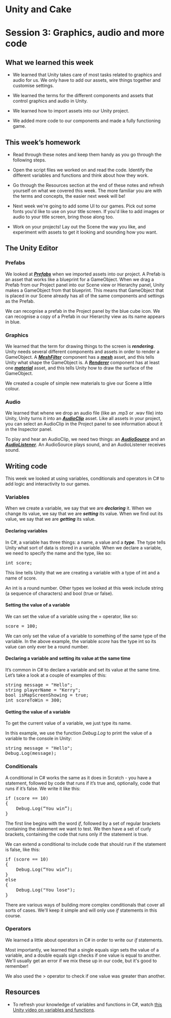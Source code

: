 # Unity and Cake

# Session 3: Graphics, audio and more code

## What we learned this week

* We learned that Unity takes care of most tasks related to graphics and audio for us. We only have to add our assets, wire things together and customise settings.

* We learned the terms for the different components and assets that control graphics and audio in Unity.

* We learned how to import assets into our Unity project.

* We added more code to our components and made a fully functioning game.

## This week’s homework

* Read through these notes and keep them handy as you go through the following steps.

* Open the script files we worked on and read the code. Identify the different variables and functions and think about how they work.

* Go through the Resources section at the end of these notes and refresh yourself on what we covered this week. The more familiar you are with the terms and concepts, the easier next week will be!

* Next week we're going to add some UI to our games. Pick out some fonts you'd like to use on your title screen. If you'd like to add images or audio to your title screen, bring those along too. 

* Work on your projects! Lay out the Scene the way you like, and experiment with assets to get it looking and sounding how you want.

## The Unity Editor

### Prefabs

We looked at **_[Prefabs](https://docs.unity3d.com/Manual/Prefabs.html)_** when we imported assets into our project. A Prefab is an asset that works like a blueprint for a GameObject. When we drag a Prefab from our Project panel into our Scene view or Hierarchy panel, Unity makes a GameObject from that blueprint. This means that GameObject that is placed in our Scene already has all of the same components and settings as the Prefab.

We can recognise a prefab in the Project panel by the blue cube icon. We can recognise a copy of a Prefab in our Hierarchy view as its name appears in blue.

### Graphics

We learned that the term for drawing things to the screen is **_rendering_**. Unity needs several different components and assets in order to render a GameObject. A **_[MeshFilter](https://docs.unity3d.com/Manual/class-MeshFilter.html)_** component has a **_[mesh](https://docs.unity3d.com/Manual/class-Mesh.html)_** asset, and this tells Unity what shape the GameObject is. A **_[Renderer](https://docs.unity3d.com/Manual/class-MeshRenderer.html)_** component has at least one **_[material](https://docs.unity3d.com/Manual/class-Material.html)_** asset, and this tells Unity how to draw the surface of the GameObject.

We created a couple of simple new materials to give our Scene a little colour.

### Audio

We learned that whene we drop an audio file (like an .mp3 or .wav file) into Unity, Unity turns it into an **_[AudioClip](https://docs.unity3d.com/ScriptReference/AudioClip.html)_** asset. Like all assets in your project, you can select an AudioClip in the Project panel to see information about it in the Inspector panel.

To play and hear an AudioClip, we need two things: an **_[AudioSource](https://docs.unity3d.com/ScriptReference/AudioSource.html)_** and an **_[AudioListener](https://docs.unity3d.com/ScriptReference/AudioListener.html)_**. An AudioSource plays sound, and an AudioListener receives sound.

## Writing code

This week we looked at using variables, conditionals and operators in C# to add logic and interactivity to our games.		

### Variables

When we create a variable, we say that we are **_declaring_** it. When we change its value, we say that we are **_setting_** its value. When we find out its value, we say that we are **_getting_** its value.

#### Declaring variables

In C#, a variable has three things: a name, a value and a **_type_**. The type tells Unity what sort of data is stored in a variable.  When we declare a variable, we need to specify the name and the type, like so:

<pre>
int score;
</pre>

This line tells Unity that we are creating a variable with a type of int and a name of score. 

An int is a round number. Other types we looked at this week include string (a sequence of characters) and bool (true or false).

#### Setting the value of a variable

We can set the value of a variable using the = operator, like so:

<pre>
score = 100;
</pre>

We can only set the value of a variable to something of the same type of the variable. In the above example, the variable *score* has the type int so its value can only ever be a round number.

#### Declaring a variable and setting its value at the same time

It’s common in C# to declare a variable and set its value at the same time. Let’s take a look at a couple of examples of this:

<pre>
string message = "Hello";
string playerName = "Kerry";
bool isMapScreenShowing = true;
int scoreToWin = 300;
</pre>

#### Getting the value of a variable

To get the current value of a variable, we just type its name.

In this example, we use the function *Debug.Log* to print the value of a variable to the console in Unity:

<pre>
string message = "Hello";
Debug.Log(message);
</pre>

### Conditionals

A conditional in C# works the same as it does in Scratch - you have a statement, followed by code that runs if it’s true and, optionally, code that runs if it’s false. We write it like this:

<pre>
if (score == 10)
{
    Debug.Log(“You win”);
}
</pre>

The first line begins with the word *if*, followed by a set of regular brackets containing the statement we want to test. We then have a set of curly brackets, containing the code that runs only if the statement is true.

We can extend a conditional to include code that should run if the statement is false, like this:

<pre>
if (score == 10)
{
    Debug.Log(“You win”);
}
else
{
    Debug.Log("You lose");
}
</pre>

There are various ways of building more complex conditionals that cover all sorts of cases. We'll keep it simple and will only use *if*  statements in this course.

### Operators

We learned a little about operators in C# in order to write our *if* statements.

Most importantly, we learned that a single equals sign sets the value of a variable, and a double equals sign checks if one value is equal to another. We'll usually get an error if we mix these up in our code, but it's good to remember!

We also used the > operator to check if one value was greater than another.

## Resources

* To refresh your knowledge of variables and functions in C#, watch [this Unity video on variables and functions](https://unity3d.com/learn/tutorials/topics/scripting/variables-and-functions?playlist=17117).



